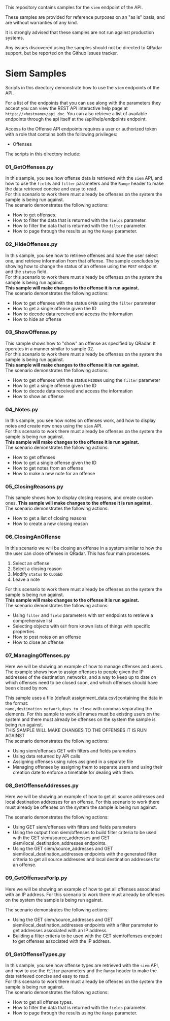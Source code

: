 This repository contains samples for the `siem` endpoint of the API.

These samples are provided for reference purposes on an "as is" basis, and are without warranties of any kind.

It is strongly advised that these samples are not run against production systems.

Any issues discovered using the samples should not be directed to QRadar support, but be reported on the Github issues tracker.

# Siem Samples
Scripts in this directory demonstrate how to use the `siem` endpoints of the API.


For a list of the endpoints that you can use along with the parameters they
accept you can view the REST API interactive help page at
`https://<hostname>/api_doc`.  You can also retrieve a list of available
endpoints through the api itself at the /api/help/endpoints endpoint.


Access to the Offense API endpoints requires a user or authorized token with a
role that contains both the following privileges:

 * Offenses


The scripts in this directory include:

### 01_GetOffenses.py
In this sample, you see how offense data is retrieved with the `siem` API, and how to use
the `fields` and `filter` parameters and the `Range` header to make the data retrieved concise
and easy to read.  
For this scenario to work there must already be offenses on the system the
sample is being run against.  
The scenario demonstrates the following actions:

- How to get offenses.
- How to filter the data that is returned with the `fields` parameter.
- How to filter the data that is returned with the `filter` parameter.
- How to page through the results using the `Range` parameter.

### 02_HideOffenses.py
In this sample, you see how to retrieve offenses and have the user select one, and
retrieve information from that offense. The sample concludes by showing how to change
the status of an offense using the `POST` endpoint and the `status` field.  
For this scenario to work there must already be offenses on the system the
sample is being run against.  
**This sample will make changes to the offense it is run against.**  
The scenario demonstrates the following actions:

- How to get offenses with the status `OPEN` using the `filter` parameter
- How to get a single offense given the ID
- How to decode data received and access the information
- How to hide an offense

### 03_ShowOffense.py
This sample shows how to "show" an offense as specified by QRadar. It operates in
a manner similar to sample 02.  
For this scenario to work there must already be offenses on the system the
sample is being run against.  
**This sample will make changes to the offense it is run against.**  
The scenario demonstrates the following actions:

- How to get offenses with the status `HIDDEN` using the `filter` parameter
- How to get a single offense given the ID
- How to decode data received and access the information
- How to show an offense

### 04_Notes.py
In this sample, you see how notes on offenses work, and how to display notes and
create new ones using the `siem` API.  
For this scenario to work there must already be offenses on the system the
sample is being run against.  
**This sample will make changes to the offense it is run against.**  
The scenario demonstrates the following actions:

- How to get offenses
- How to get a single offense given the ID
- How to get notes from an offense
- How to make a new note for an offense

### 05_ClosingReasons.py
This sample shows how to display closing reasons, and create custom ones.
**This sample will make changes to the offense it is run against.**  
The scenario demonstrates the following actions:

- How to get a list of closing reasons
- How to create a new closing reason

### 06_ClosingAnOffense
In this scenario we will be closing an offense in a system similar to how the
the user can close offenses in QRadar. This has four main processes.

  1. Select an offense
  2. Select a closing reason
  3. Modify `status` to `CLOSED`
  4. Leave a note

For this scenario to work there must already be offenses on the system the
sample is being run against.  
**This sample will make changes to the offense it is run against.**  
The scenario demonstrates the following actions:

- Using `filter` and `field` parameters with `GET` endpoints to retrieve a comprehensive list
- Selecting objects with `GET` from known lists of things with specific properties
- How to post notes on an offense
- How to close an offense

### 07_ManagingOffenses.py
Here we will be showing an example of how to manage offenses and users. 
The example shows how to assign offenses to people given the IP addresses
of the destination_networks, and a way to keep up to date on which offenses
need to be closed soon, and which offenses should have been closed by now.

This sample uses a file (default assignment_data.csv)containing the data 
in the format:  
`name,destination_network,days_to_close`
with commas separating the elements.
For this sample to work all names must be existing users on the system
and there must already be offenses on the system the
sample is being run against.  
THIS SAMPLE WILL MAKE CHANGES TO THE OFFENSES IT IS RUN AGAINST  
The scenario demonstrates the following actions:

- Using siem/offenses GET with filters and fields parameters
- Using data returned by API calls
- Assigning offenses using rules assigned in a separate file
- Managing offenses by assigning them to separate users and using their creation date to enforce a timetable for dealing with them.

### 08_GetOffenseAddresses.py
Here we will be showing an example of how to get all source addresses and
local destination addresses for an offense. For this scenario to work there
must already be offenses on the system the sample is being run against.

The scenario demonstrates the following actions:
 - Using GET siem/offenses with filters and fields parameters
 - Using the output from siem/offenses to build filter criteria to be used
   with the GET siem/source_addresses and GET
   siem/local_destination_addresses endpoints.
 - Using the GET siem/source_addresses and GET
   siem/local_destination_addresses endpoints with the generated filter
   criteria to get all source addresses and local destination addresses for
   an offense.

### 09_GetOffensesForIp.py
Here we will be showing an example of how to get all offenses associated with
an IP address. For this scenario to work there must already be offenses on
the system the sample is being run against.

The scenario demonstrates the following actions:
 - Using the GET siem/source_addresses and GET
   siem/local_destination_addresses endpoints with a filter parameter to get
   addresses associated with an IP address.
 - Building a filter criteria to be used with the GET siem/offenses endpoint
   to get offenses associated with the IP address.
   
### 01_GetOffenseTypes.py
In this sample, you see how offense types are retrieved with the `siem` API, and how to use
the `filter` parameters and the `Range` header to make the data retrieved concise
and easy to read.  
For this scenario to work there must already be offenses on the system the
sample is being run against.  
The scenario demonstrates the following actions:

- How to get all offense types.
- How to filter the data that is returned with the `fields` parameter.
- How to page through the results using the `Range` parameter.
